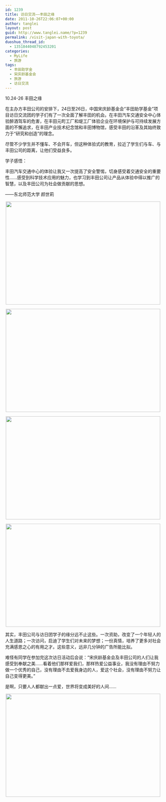 ```yaml
---
id: 1239
title: 访日交流——丰田之缘
date: 2011-10-26T22:06:07+00:00
author: tanglei
layout: post
guid: http://www.tanglei.name/?p=1239
permalink: /visit-japan-with-toyota/
duoshuo_thread_id:
  - 1351844048792453201
categories:
  - MyLife
  - 旅游
tags:
  - 丰田助学金
  - 宋庆龄基金会
  - 旅游
  - 访日交流
---
```

10.24-26 丰田之缘
  
在主办方丰田公司的安排下，24日至26日，中国宋庆龄基金会“丰田助学基金”项目访日交流团的学子们有了一次全面了解丰田的机会。在丰田汽车交通安全中心体验醉酒驾车的危害，在丰田元町工厂和堤工厂体验企业在环境保护与可持续发展方面的不懈追求，在丰田产业技术纪念馆和丰田博物馆，感受丰田的沿革及其始终致力于“研究和创造”的理念。

尽管不少学生并不懂车、不会开车，但这种体验式的教育，拉近了学生们与车、与丰田公司的距离，让他们受益良多。

学子感悟：
  
丰田汽车交通中心的体验让我又一次提高了安全警惕，切身感受着交通安全的重要性……感受到科学技术应用的魅力，也学习到丰田公司让产品从体验中得以推广的智慧，以及丰田公司为社会做贡献的思想。

——东北师范大学 颜世莉

<p style="text-indent: 0px;" align="center">
  <a href="http://misc.home.news.cn/public/images/original/00/40/AC/C8/C8.jpg" target="_blank"><img style="width: 500px; height: 333px;" src="http://misc.home.news.cn/public/images/original/00/40/AC/C8/C8.jpg" alt="" width="500" height="333" border="0" /></a>
</p>

<p style="text-indent: 0px;" align="center">
  <a href="http://misc.home.news.cn/public/images/original/00/40/AC/AE/AE.jpg" target="_blank"><img style="width: 500px; height: 333px;" src="http://misc.home.news.cn/public/images/original/00/40/AC/AE/AE.jpg" alt="" width="500" height="333" border="0" /></a>
</p>

<p style="text-indent: 0px;" align="center">
  <a href="http://misc.home.news.cn/public/images/original/00/40/AC/AF/AF.jpg" target="_blank"><img style="width: 500px; height: 333px;" src="http://misc.home.news.cn/public/images/original/00/40/AC/AF/AF.jpg" alt="" width="500" height="333" border="0" /></a>
</p>

<p style="text-indent: 0px;" align="center">
  <a href="http://misc.home.news.cn/public/images/original/00/40/AC/B0/B0.jpg" target="_blank"><img style="width: 500px; height: 333px;" src="http://misc.home.news.cn/public/images/original/00/40/AC/B0/B0.jpg" alt="" width="500" height="333" border="0" /></a>
</p>

其实，丰田公司与访日团学子的缘分远不止这些。一次资助，改变了一个年轻人的人生道路；一次访问，启迪了学生们对未来的梦想；一份真情，培养了更多对社会充满感恩之心的有用之才。这些意义，远非几分钟的广告所能比拟。

难怪有同学在参加完这次访日活动后会说：“宋庆龄基金会及丰田公司的人们让我感受到奉献之美……看着他们那样爱我们，那样热爱公益事业，我没有理由不努力做一个优秀的自己，没有理由不去爱我身边的人，爱这个社会，没有理由不努力让自己变得更美。”

是啊，只要人人都献出一点爱，世界将变成美好的人间……

<p style="text-indent: 0px;" align="center">
  <a href="http://misc.home.news.cn/public/images/original/00/40/AC/C9/C9.jpg" target="_blank"><img style="width: 500px; height: 333px;" src="http://misc.home.news.cn/public/images/original/00/40/AC/C9/C9.jpg" alt="" width="500" height="333" border="0" /></a>
</p>